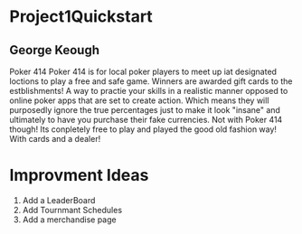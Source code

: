 # Project1Quickstart
## George Keough

Poker 414
Poker 414 is for local poker players to meet up iat designated loctions to play a free and safe game. Winners are awarded gift cards to the estblishments! A way to practie your skills in a realistic manner opposed to online poker apps that are set to create action. Which means they will purposedly ignore the true percentages just to make it look "insane" and  ultimately to have you purchase their fake currencies. Not with Poker 414 though! Its conpletely free to play and played the good old fashion way! With cards and a dealer!

# Improvment Ideas
1. Add a LeaderBoard
2. Add Tournmant Schedules
3. Add a merchandise page
